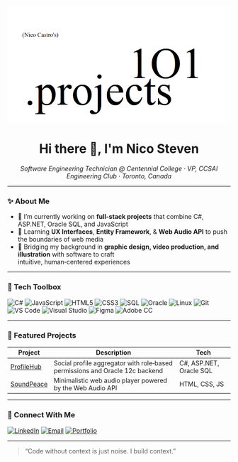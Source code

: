<!-- Banner -->
![Banner Image](https://github.com/Steven101projects/Steven101projects/blob/main/Screenshot%202025-04-25%20123949.png)

<h1 align="center">Hi there 👋, I'm Nico Steven</h1>

<p align="center">
  <em>Software Engineering Technician @ Centennial College · VP, CCSAI Engineering Club · Toronto, Canada</em>
</p>

---

### ✨ About Me

- 🔭 I’m currently working on **full‑stack projects** that combine C#, ASP.NET, Oracle SQL, and JavaScript  
- 🌱 Learning **UX Interfaces**, **Entity Framework**, & **Web Audio API** to push the boundaries of web media  
- 🎨 Bridging my background in **graphic design, video production, and illustration** with software to craft <br/> intuitive, human‑centered experiences  
---

### 🧰 Tech Toolbox

![C#](https://img.shields.io/badge/C%23-239120?style=flat&logo=c-sharp&logoColor=white)
![JavaScript](https://img.shields.io/badge/JavaScript-F7DF1E?style=flat&logo=javascript&logoColor=black)
![HTML5](https://img.shields.io/badge/HTML5-E34F26?style=flat&logo=html5&logoColor=white)
![CSS3](https://img.shields.io/badge/CSS3-1572B6?style=flat&logo=css3&logoColor=white)
![SQL](https://img.shields.io/badge/SQL-4479A1?style=flat&logo=postgresql&logoColor=white)
![Oracle](https://img.shields.io/badge/Oracle-F80000?style=flat&logo=oracle&logoColor=white)
![Linux](https://img.shields.io/badge/Linux-FCC624?style=flat&logo=linux&logoColor=black)
![Git](https://img.shields.io/badge/Git-F05032?style=flat&logo=git&logoColor=white)
![VS Code](https://img.shields.io/badge/VS%20Code-007ACC?style=flat&logo=visual-studio-code&logoColor=white)
![Visual Studio](https://img.shields.io/badge/Visual%20Studio-5C2D91?style=flat&logo=visual-studio&logoColor=white)
![Figma](https://img.shields.io/badge/Figma-F24E1E?style=flat&logo=figma&logoColor=white)
![Adobe CC](https://img.shields.io/badge/Adobe%20CC-FF0000?style=flat&logo=adobe&logoColor=white)

---

### 🚀 Featured Projects

| Project | Description | Tech |
|---------|-------------|------|
| [ProfileHub](https://github.com/Steven101projects/ProfileHub-CSharp-Console-App) | Social profile aggregator with role‑based permissions and Oracle 12c backend | C#, ASP.NET, Oracle SQL |
| [SoundPeace](https://github.com/Steven101projects/Project01) | Minimalistic web audio player powered by the Web Audio API | HTML, CSS, JS |

---

### 🤝 Connect With Me

[![LinkedIn](https://img.shields.io/badge/LinkedIn-0A66C2?style=for-the-badge&logo=linkedin&logoColor=white)](https://www.linkedin.com/in/nico-steven-castro-5a5285332/)
[![Email](https://img.shields.io/badge/Email-D14836?style=for-the-badge&logo=gmail&logoColor=white)](mailto:castroconi101@gmail.com)
[![Portfolio](https://img.shields.io/badge/Portfolio-000000?style=for-the-badge&logo=github&logoColor=white)](https://<your-portfolio-site>)

---

> “Code without context is just noise. I build context.”
